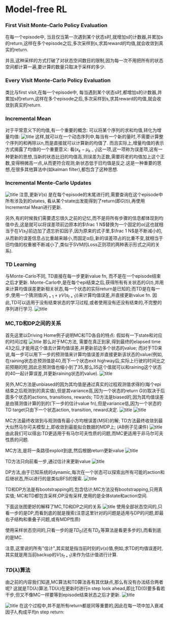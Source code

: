 # Model-free RL

### First Visit Monte-Carlo Policy Evaluation

在每一个episode中, 当且仅当第一次遇到某个状态s时,就增加s的计数器,并累加s的return,这样在多个episode之后,多次采样到s,求其reward的均值,就会收敛到真实的return.

并且,这种采样的方式打破了对状态空间数目的限制,因为每一次不用把所有的状态空间都计算一遍,要计算的数量只取决于采样的多少.

### Every Visit Monte-Carlo Policy Evaluation

类比与first visit,在每一个episode中, 每当遇到某个状态s时,都增加s的计数器,并累加s的return,这样在多个episode之后,多次采样到s,求其reward的均值,就会收敛到真实的return.

### Incremental Mean
对于平常意义下的均值,有一个重要的概念: 可以将某个序列的求和均值,转化为增量均值:
![title](https://raw.githubusercontent.com/HViktorTsoi/gitnote-image/master/gitnote/2019/05/29/1559114588955-1559114588956.png)
这样,就可以在一个动态序列中,每当有一个新的量时,不需要计算整个序列的和再除以n,而是直接就可以计算新的均值了.
而且实际上,增量均值的表示方式揭露了均值的一个重要意义: 看$(x_k-\mu_{k-1})$这一项,这一项称为误差项,这有一种更新的思想,当新的状态比旧的均值高,则误差为正数,需要将老的均值加上这个正数,变得稍微高一点,从而更符合观测;新状态低于旧均值是反之.这是一种重要的思想,在很多其他算法中(如kalman filter),都包含了这种思想.

### Incremental Mente-Carlo Updates

![title](https://raw.githubusercontent.com/HViktorTsoi/gitnote-image/master/gitnote/2019/05/29/1559116484810-1559116484811.png)
注意,更新$V(s)$ 是在每个episode的末尾进行的,需要查询在这个episode中所有涉及到的states, 看从某个state出发能得到了return(即$G(t)$),再使用Incremental Mean进行更新.

另外,有的时候我们需要遗忘很久之前的记忆,而不是将所有步骤的信息都体现到均值中去,这是就可以将误差项前边原本的$\frac 1 N$替换为一个固定的$\alpha$(这也就相当于在$V(s_t)$前边加了遗忘折扣因子,因为原来的式子里,$\frac 1 N$是不断减小的,从而新的误差信息占比重越来越小,而固定$\alpha$后,新的误差项占的比重不变,就相当于旧均值的权重被不断减小了,类似于SVM的Loss正则项的两种表示形式之间的关系).

### TD Learning
与Monte-Carlo不同, TD直接在每一步更新value fn, 而不是在一个episode结束之后才更新. Monte-Carlo中,是在每个epi结束之后,获得所有有关状态的$G(t)$,并用来计算均值误差更新相关状态,每一个状态的实际return是已知的;而TD是在每一步,使用一个猜测值($R_{t+1}+\gamma V(s_{t+1})$)来计算均值误差,并直接更新value fn.
因此,TD可以适用于没有结束状态的学习过程,或者使用没有还没有结束的,不完整的序列进行学习.
![title](https://raw.githubusercontent.com/HViktorTsoi/gitnote-image/master/gitnote/2019/05/29/1559122915954-1559122915955.png)

### MC,TD和DP之间的关系
首先这里以Driving Home例子说明MC和TD各自的特点:
假如有一下state和对应的时间过程
![title](https://raw.githubusercontent.com/HViktorTsoi/gitnote-image/master/gitnote/2019/05/29/1559123066061-1559123066062.png)
那么对于MC方法, 需要在真正到家,得到最终的elapsed time 43之后,才能用这个值去计算均值误差,并更新前边多个状态的value;
而对于TD来说,每一步可以用下一步的预测值来计算均值误差并直接更新该状态的value(例如,在raining状态总预测值是40,而下一个状态exit highway后,实际上行驶的时间比之前预期的短,因此总预测值也缩小到了35,那么35这个值就可以和raining这个状态的40一起计算误差,并更新raining状态的value).
![title](https://raw.githubusercontent.com/HViktorTsoi/gitnote-image/master/gitnote/2019/05/29/1559123079430-1559123079430.png)

另外,MC方法是unbiased的因为其均值是通过真实的过程观测值求得的(每个epi结束之后观测到的真实值),但是其variance高,因为一个状态的return $G(t)$取决于后面多个状态的actions, transitions, rewards;
TD方法是biased的,因为其均值误差是由猜测值计算的到的(下一步的估计value fn),但是variance低,因为一个状态的TD target只由下一个状态action, transition, reward决定.
![title](https://raw.githubusercontent.com/HViktorTsoi/gitnote-image/master/gitnote/2019/05/29/1559124475248-1559124475250.png)
![title](https://raw.githubusercontent.com/HViktorTsoi/gitnote-image/master/gitnote/2019/05/29/1559124485136-1559124485137.png)

MC方法最终收敛到与观测值有最小方均根误差(MSE)的解;
TD方法最终收敛到最大似然马尔可夫模型上,即收敛到最能拟合数据的MDP上;
(AB例子见课件)
![title](https://raw.githubusercontent.com/HViktorTsoi/gitnote-image/master/gitnote/2019/05/30/1559198265839-1559198265840.png)
由此我们可以得出:TD更适用于有马尔可夫性质的问题,而MC更适用于非马尔可夫性质的问题.

MC方法,是将一条路径exploit到底,然后根据return更新value
![title](https://raw.githubusercontent.com/HViktorTsoi/gitnote-image/master/gitnote/2019/05/30/1559198912841-1559198912842.png)

TD方法只向前看一步,通过估计来更新value
![title](https://raw.githubusercontent.com/HViktorTsoi/gitnote-image/master/gitnote/2019/05/30/1559198967117-1559198967129.png)

DP方法,由于已知系统的dynamic,每次在一个状态可以探索出所有可能的action和后继状态,所以进行的是类似BFS的搜索.
![title](https://raw.githubusercontent.com/HViktorTsoi/gitnote-image/master/gitnote/2019/05/30/1559199066281-1559199066282.png)

TD和DP方法是有bootstrapping的,包含估计;MC方法没有bootstrapping,只用真实值;
MC和TD都包含采样;DP没有采样,使用的是全体state和action空间.

下面这张图更好的解释了MC,TD和DP之间的关系
![title](https://raw.githubusercontent.com/HViktorTsoi/gitnote-image/master/gitnote/2019/05/30/1559200593700-1559200593701.png)
使用全部状态空间的,只看一步的是DP,而看到底的就是搜索(注意这里针对的问题是适用与DP的问题,即最右子结构和重叠子问题,或有MDP性质)

使用采样状态空间的,只看一步的是$TD_0$(还有$TD_\lambda$等算法是看更多步的),而看到底的是MC.

注意,这里说的所有"估计",其实就是指当前时刻的$v(s)$值,例如,求TD的均值误差时,其实就是用当前backup的$V(s_{t+1})$来作为估计值进行计算.

### $TD(\lambda)$算法

由之前的内容我们知道,MC算法和TD算法各有其优缺点,那么有没有办法结合两者呢?
这就是TD($\lambda$)算法.TD($\lambda$)在更新时进行n step look ahead,即比TD(0)要多看若干步,但又不像MC一样要等到episode结束状态之后才更新.
![title](https://raw.githubusercontent.com/HViktorTsoi/gitnote-image/master/gitnote/2019/05/31/1559238090827-1559238090828.png)

![title](https://raw.githubusercontent.com/HViktorTsoi/gitnote-image/master/gitnote/2019/05/31/1559238099646-1559238099647.png)
在这个过程中,并不是所有return都是同等重要的,因此在每一项中加入衰减因子$\lambda$,构成平均n step return:

